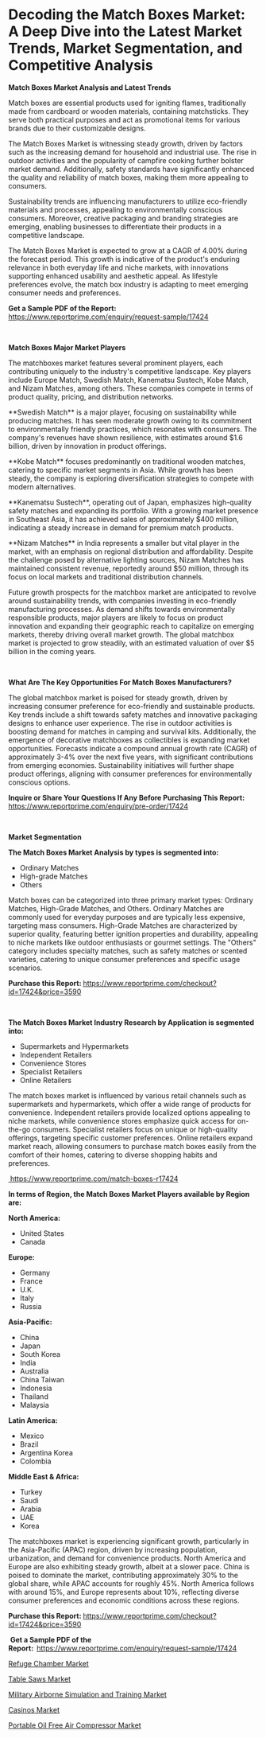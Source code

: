 <p><h1>Decoding the Match Boxes Market: A Deep Dive into the Latest Market Trends, Market Segmentation, and Competitive Analysis</h1></p><p><strong>Match Boxes Market Analysis and Latest Trends</strong></p>
<p><p>Match boxes are essential products used for igniting flames, traditionally made from cardboard or wooden materials, containing matchsticks. They serve both practical purposes and act as promotional items for various brands due to their customizable designs. </p><p>The Match Boxes Market is witnessing steady growth, driven by factors such as the increasing demand for household and industrial use. The rise in outdoor activities and the popularity of campfire cooking further bolster market demand. Additionally, safety standards have significantly enhanced the quality and reliability of match boxes, making them more appealing to consumers. </p><p>Sustainability trends are influencing manufacturers to utilize eco-friendly materials and processes, appealing to environmentally conscious consumers. Moreover, creative packaging and branding strategies are emerging, enabling businesses to differentiate their products in a competitive landscape. </p><p>The Match Boxes Market is expected to grow at a CAGR of 4.00% during the forecast period. This growth is indicative of the product's enduring relevance in both everyday life and niche markets, with innovations supporting enhanced usability and aesthetic appeal. As lifestyle preferences evolve, the match box industry is adapting to meet emerging consumer needs and preferences.</p></p>
<p><strong>Get a Sample PDF of the Report:&nbsp;</strong> <a href="https://www.reportprime.com/enquiry/request-sample/17424?utm_campaign=1134&utm_medium=2&utm_source=Github&utm_content=ia&utm_term=19112024&utm_id=match-boxes">https://www.reportprime.com/enquiry/request-sample/17424</a></p>
<p>&nbsp;</p>
<p><strong>Match Boxes Major Market Players</strong></p>
<p><p>The matchboxes market features several prominent players, each contributing uniquely to the industry's competitive landscape. Key players include Europe Match, Swedish Match, Kanematsu Sustech, Kobe Match, and Nizam Matches, among others. These companies compete in terms of product quality, pricing, and distribution networks.</p><p>**Swedish Match** is a major player, focusing on sustainability while producing matches. It has seen moderate growth owing to its commitment to environmentally friendly practices, which resonates with consumers. The company's revenues have shown resilience, with estimates around $1.6 billion, driven by innovation in product offerings.</p><p>**Kobe Match** focuses predominantly on traditional wooden matches, catering to specific market segments in Asia. While growth has been steady, the company is exploring diversification strategies to compete with modern alternatives.</p><p>**Kanematsu Sustech**, operating out of Japan, emphasizes high-quality safety matches and expanding its portfolio. With a growing market presence in Southeast Asia, it has achieved sales of approximately $400 million, indicating a steady increase in demand for premium match products.</p><p>**Nizam Matches** in India represents a smaller but vital player in the market, with an emphasis on regional distribution and affordability. Despite the challenge posed by alternative lighting sources, Nizam Matches has maintained consistent revenue, reportedly around $50 million, through its focus on local markets and traditional distribution channels.</p><p>Future growth prospects for the matchbox market are anticipated to revolve around sustainability trends, with companies investing in eco-friendly manufacturing processes. As demand shifts towards environmentally responsible products, major players are likely to focus on product innovation and expanding their geographic reach to capitalize on emerging markets, thereby driving overall market growth. The global matchbox market is projected to grow steadily, with an estimated valuation of over $5 billion in the coming years.</p></p>
<p>&nbsp;</p>
<p><strong>What Are The Key Opportunities For Match Boxes Manufacturers?</strong></p>
<p><p>The global matchbox market is poised for steady growth, driven by increasing consumer preference for eco-friendly and sustainable products. Key trends include a shift towards safety matches and innovative packaging designs to enhance user experience. The rise in outdoor activities is boosting demand for matches in camping and survival kits. Additionally, the emergence of decorative matchboxes as collectibles is expanding market opportunities. Forecasts indicate a compound annual growth rate (CAGR) of approximately 3-4% over the next five years, with significant contributions from emerging economies. Sustainability initiatives will further shape product offerings, aligning with consumer preferences for environmentally conscious options.</p></p>
<p><strong>Inquire or Share Your Questions If Any Before Purchasing This Report:</strong> <a href="https://www.reportprime.com/enquiry/pre-order/17424?utm_campaign=1134&utm_medium=2&utm_source=Github&utm_content=ia&utm_term=19112024&utm_id=match-boxes">https://www.reportprime.com/enquiry/pre-order/17424</a></p>
<p>&nbsp;</p>
<p><strong>Market Segmentation</strong></p>
<p><strong>The Match Boxes Market Analysis by types is segmented into:</strong></p>
<p><ul><li>Ordinary Matches</li><li>High-grade Matches</li><li>Others</li></ul></p>
<p><p>Match boxes can be categorized into three primary market types: Ordinary Matches, High-Grade Matches, and Others. Ordinary Matches are commonly used for everyday purposes and are typically less expensive, targeting mass consumers. High-Grade Matches are characterized by superior quality, featuring better ignition properties and durability, appealing to niche markets like outdoor enthusiasts or gourmet settings. The "Others" category includes specialty matches, such as safety matches or scented varieties, catering to unique consumer preferences and specific usage scenarios.</p></p>
<p><strong>Purchase this Report:&nbsp;</strong><a href="https://www.reportprime.com/checkout?id=17424&price=3590&utm_campaign=1134&utm_medium=2&utm_source=Github&utm_content=ia&utm_term=19112024&utm_id=match-boxes">https://www.reportprime.com/checkout?id=17424&price=3590</a></p>
<p>&nbsp;</p>
<p><strong>The Match Boxes Market Industry Research by Application is segmented into:</strong></p>
<p><ul><li>Supermarkets and Hypermarkets</li><li>Independent Retailers</li><li>Convenience Stores</li><li>Specialist Retailers</li><li>Online Retailers</li></ul></p>
<p><p>The match boxes market is influenced by various retail channels such as supermarkets and hypermarkets, which offer a wide range of products for convenience. Independent retailers provide localized options appealing to niche markets, while convenience stores emphasize quick access for on-the-go consumers. Specialist retailers focus on unique or high-quality offerings, targeting specific customer preferences. Online retailers expand market reach, allowing consumers to purchase match boxes easily from the comfort of their homes, catering to diverse shopping habits and preferences.</p></p>
<p><a href="https://www.reportprime.com/match-boxes-r17424?utm_campaign=1134&utm_medium=2&utm_source=Github&utm_content=ia&utm_term=19112024&utm_id=match-boxes">&nbsp;https://www.reportprime.com/match-boxes-r17424</a></p>
<p><strong>In terms of Region, the Match Boxes Market Players available by Region are:</strong></p>
<p>
    <p> <strong> North America: </strong>
        <ul>
            <li>United States</li>
            <li>Canada</li>
        </ul>
        </p> 
    <p> <strong> Europe: </strong>
        <ul>
            <li>Germany</li>
            <li>France</li>
            <li>U.K.</li>
            <li>Italy</li>
            <li>Russia</li>
        </ul>
        </p> 
    <p> <strong> Asia-Pacific: </strong>
        <ul>
            <li>China</li>
            <li>Japan</li>
            <li>South Korea</li>
            <li>India</li>
            <li>Australia</li>
            <li>China Taiwan</li>
            <li>Indonesia</li>
            <li>Thailand</li>
            <li>Malaysia</li>
        </ul>
        </p> 
    <p> <strong> Latin America: </strong>
        <ul>
            <li>Mexico</li>
            <li>Brazil</li>
            <li>Argentina Korea</li>
            <li>Colombia</li>
        </ul>
        </p> 
    <p> <strong> Middle East & Africa: </strong>
        <ul>
            <li>Turkey</li>
            <li>Saudi</li>
            <li>Arabia</li>
            <li>UAE</li>
            <li>Korea</li>
        </ul>
    </p>
    </p>
<p><p>The matchboxes market is experiencing significant growth, particularly in the Asia-Pacific (APAC) region, driven by increasing population, urbanization, and demand for convenience products. North America and Europe are also exhibiting steady growth, albeit at a slower pace. China is poised to dominate the market, contributing approximately 30% to the global share, while APAC accounts for roughly 45%. North America follows with around 15%, and Europe represents about 10%, reflecting diverse consumer preferences and economic conditions across these regions.</p></p>
<p><strong>Purchase this Report: </strong><a href="https://www.reportprime.com/checkout?id=17424&price=3590&utm_campaign=1134&utm_medium=2&utm_source=Github&utm_content=ia&utm_term=19112024&utm_id=match-boxes">https://www.reportprime.com/checkout?id=17424&price=3590</a></p>
<p>&nbsp;<strong>Get a Sample PDF of the Report:&nbsp;&nbsp;</strong><a href="https://www.reportprime.com/enquiry/request-sample/17424?utm_campaign=1134&utm_medium=2&utm_source=Github&utm_content=ia&utm_term=19112024&utm_id=match-boxes">https://www.reportprime.com/enquiry/request-sample/17424</a></p>
<p><strong></strong></p>
<p><p><a href="https://www.linkedin.com/pulse/regulatory-landscape-its-influence-global-refuge-chamber-oirzf?utm_campaign=1134&utm_medium=2&utm_source=Github&utm_content=ia&utm_term=19112024&utm_id=match-boxes">Refuge Chamber Market</a></p><p><a href="https://www.linkedin.com/pulse/table-saws-market-global-regional-analysis-focus-xogge?utm_campaign=1134&utm_medium=2&utm_source=Github&utm_content=ia&utm_term=19112024&utm_id=match-boxes">Table Saws Market</a></p><p><a href="https://issuu.com/reportprime-2/docs/military-airborne-simulation-and-tr_1cabae05c08fdd?utm_campaign=1134&utm_medium=2&utm_source=Github&utm_content=ia&utm_term=19112024&utm_id=match-boxes">Military Airborne Simulation and Training Market</a></p><p><a href="https://issuu.com/reportprime-2/docs/casinos-market-size-2030.pptx_ccf1a190ce1d5f?utm_campaign=1134&utm_medium=2&utm_source=Github&utm_content=ia&utm_term=19112024&utm_id=match-boxes">Casinos Market</a></p><p><a href="https://www.linkedin.com/pulse/portable-oil-free-air-compressor-market-segmentation-qocff?utm_campaign=1134&utm_medium=2&utm_source=Github&utm_content=ia&utm_term=19112024&utm_id=match-boxes">Portable Oil Free Air Compressor Market</a></p></p>